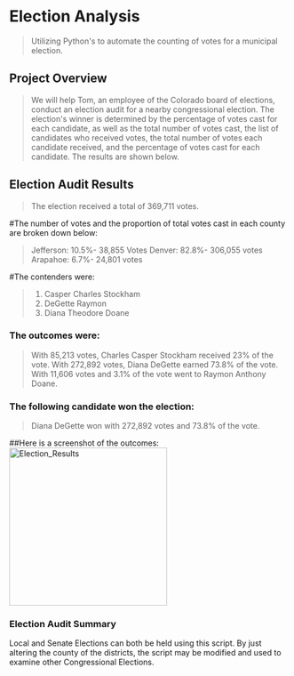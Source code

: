 # Election Analysis
>Utilizing Python's to automate the counting of votes for a municipal election.

## Project Overview
>We will help Tom, an employee of the Colorado board of elections, conduct an election audit for a nearby congressional election. The election's winner is determined by the percentage of votes cast for each candidate, as well as the total number of votes cast, the list of candidates who received votes, the total number of votes each candidate received, and the percentage of votes cast for each candidate. The results are shown below.

## Election Audit Results
>The election received a total of 369,711 votes.

#The number of votes and the proportion of total votes cast in each county are broken down below:

>Jefferson: 10.5%- 38,855 Votes
>Denver: 82.8%- 306,055 votes
>Arapahoe: 6.7%- 24,801 votes

#The contenders were:

>1. Casper Charles Stockham
>2. DeGette Raymon
>3. Diana Theodore Doane

### The outcomes were:

>With 85,213 votes, Charles Casper Stockham received 23% of the vote.
>With 272,892 votes, Diana DeGette earned 73.8% of the vote.
>With 11,606 votes and 3.1% of the vote went to Raymon Anthony Doane.

### The following candidate won the election:

>Diana DeGette won with 272,892 votes and 73.8% of the vote.

##Here is a screenshot of the outcomes:
<img width="284" alt="Election_Results" src="https://user-images.githubusercontent.com/107198518/177674982-33740d7c-b723-46db-a4f3-3e4c321f0e35.png">

### Election Audit Summary
Local and Senate Elections can both be held using this script. By just altering the county of the districts, the script may be modified and used to examine other Congressional Elections.
